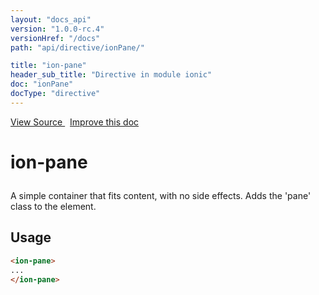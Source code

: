 ```yaml
---
layout: "docs_api"
version: "1.0.0-rc.4"
versionHref: "/docs"
path: "api/directive/ionPane/"

title: "ion-pane"
header_sub_title: "Directive in module ionic"
doc: "ionPane"
docType: "directive"
---
```


<div class="improve-docs">
  <a href='http://github.com/driftyco/ionic/tree/1.x/js/angular/directive/pane.js#L2'>
    View Source
  </a>
  &nbsp;
  <a href='http://github.com/driftyco/ionic/edit/master/js/angular/directive/pane.js#L2'>
    Improve this doc
  </a>
</div>




<h1 class="api-title">

  ion-pane



</h1>





A simple container that fits content, with no side effects.  Adds the 'pane' class to the element.








  
<h2 id="usage">Usage</h2>
  
    

  ```html
  <ion-pane>
  ...
  </ion-pane>
  ```
    
  

  





